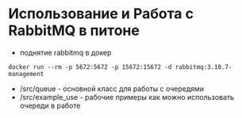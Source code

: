 # Использование и Работа с RabbitMQ в питоне

- поднятие rabbitmq в докер

`docker run --rm -p 5672:5672 -p 15672:15672 -d rabbitmq:3.10.7-management
`

- /src/queue - основной класс для работы с очередями
- /src/example_use - рабочие примеры как можно использовать очереди в работе